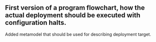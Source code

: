 First version of a program flowchart, how the actual deployment should be executed with configuration halts.
----
Added metamodel that should be used for describing deployment target.